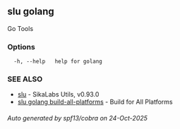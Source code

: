 ## slu golang

Go Tools

### Options

```
  -h, --help   help for golang
```

### SEE ALSO

* [slu](slu.md)	 - SikaLabs Utils, v0.93.0
* [slu golang build-all-platforms](slu_golang_build-all-platforms.md)	 - Build for All Platforms

###### Auto generated by spf13/cobra on 24-Oct-2025
